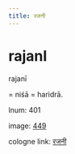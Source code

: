 ```yaml
---
title: रजनी
---
```


# rajanI

rajanī  <div n="P" />= niśā = haridrā.

lnum: 401

image: [449](https://www.sanskrit-lexicon.uni-koeln.de/scans/csl-apidev/servepdf.php?dict=snp&page=449)

cologne link: [रजनी](https://sanskrit-lexicon.uni-koeln.de/scans/csl-apidev/getword.php?dict=snp&key=रजनी)

